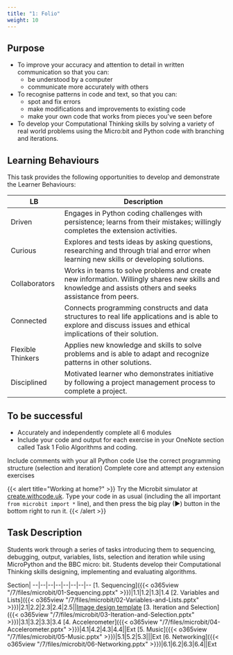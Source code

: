 ```yaml
---
title: "1: Folio"
weight: 10
---
```


## Purpose
- To improve your accuracy and attention to detail in written communication so that you can:
    - be understood by a computer
    - communicate more accurately with others
- To recognise patterns in code and text, so that you can:
    - spot and fix errors
    - make modifications and improvements to existing code
    - make your own code that works from pieces you've seen before
- To develop your Computational Thinking skills by solving a variety of real world problems using the Micro:bit and Python code with branching and iterations. 

## Learning Behaviours
This task provides the following opportunities to develop and demonstrate the Learner Behaviours:

LB | Description
---|---
Driven | Engages in Python coding challenges with persistence; learns from their mistakes; willingly completes the extension activities.
Curious | Explores and tests ideas by asking questions, researching and through trial and error when learning new skills or developing solutions.
Collaborators | Works in teams to solve problems and create new information. Willingly shares new skills and knowledge and assists others and seeks assistance from peers.
Connected | Connects programming constructs and data structures to real life applications and is able to explore and discuss issues and ethical implications of their solution.
Flexible Thinkers | Applies new knowledge and skills to solve problems and is able to adapt and recognize patterns in other solutions.
Disciplined | Motivated learner who demonstrates initiative by following a project management process to complete a project.

## To be successful 
- Accurately and independently complete all 6 modules
- Include your code and output for each exercise in your OneNote section called Task 1 Folio Algorithms and coding.

Include comments with your all Python code
Use the correct programming structure (selection and iteration)
Complete core and attempt any extension exercises

{{< alert title="Working at home?" >}}
Try the Microbit simulator at [create.withcode.uk](https://create.withcode.uk). Type your code in as usual (including the all important `from microbit import *` line), and then press the big play (▶) button in the bottom right to run it.
{{< /alert >}}

## Task Description
Students work through a series of tasks introducing them to sequencing, debugging, output, variables, lists, selection and iteration while using MicroPython and the BBC micro: bit. Students develop their Computational Thinking skills designing, implementing and evaluating algorithms.

Section| 
--|--|--|--|--|--|--|--
[1. Sequencing]({{< o365view "/7/files/microbit/01-Sequencing.pptx" >}})|1.1|1.2|1.3|1.4
[2. Variables and Lists]({{< o365view "/7/files/microbit/02-Variables-and-Lists.pptx" >}})|2.1|2.2|2.3|2.4|2.5||<a href="/7/files/microbit/imageTemplate.xlsx" download>Image design template</a>
[3. Iteration and Selection]({{< o365view "/7/files/microbit/03-Iteration-and-Selection.pptx" >}})|3.1|3.2|3.3|3.4
[4. Accelerometer]({{< o365view "/7/files/microbit/04-Accelerometer.pptx" >}})|4.1|4.2|4.3|4.4||Ext
[5. Music]({{< o365view "/7/files/microbit/05-Music.pptx" >}})|5.1|5.2|5.3|||Ext
[6. Networking]({{< o365view "/7/files/microbit/06-Networking.pptx" >}})|6.1|6.2|6.3|6.4||Ext
